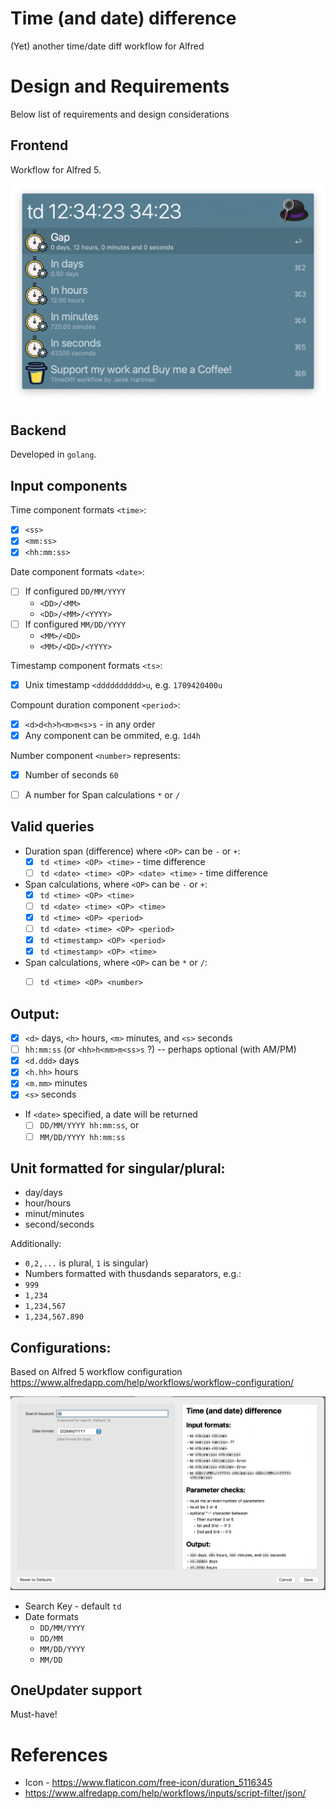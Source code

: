 # Time (and date) difference
(Yet) another time/date diff workflow for Alfred

# Design and Requirements

Below list of requirements and design considerations

## Frontend

Workflow for Alfred 5.

![alt text](img/Usage1.png)

## Backend

Developed in `golang`.

## Input components

Time component formats `<time>`:
 - [X] `<ss>`
 - [X] `<mm:ss>`
 - [X] `<hh:mm:ss>`

Date component formats `<date>`:
 - [ ] If configured `DD/MM/YYYY`
     - `<DD>/<MM>`
     - `<DD>/<MM>/<YYYY>`
 - [ ] If configured `MM/DD/YYYY`
     - `<MM>/<DD>`
     - `<MM>/<DD>/<YYYY>`

Timestamp component formats `<ts>`:
 - [X] Unix timestamp `<dddddddddd>u`, e.g. `1709420400u`

Compount duration component `<period>`:
 -  [X] `<d>d<h>h<m>m<s>s` - in any order
 -  [X] Any component can be ommited, e.g. `1d4h`

Number component `<number>` represents:
 -  [X] Number of seconds `60`
 -  [ ] A number for Span calculations `*` or `/`


## Valid queries
- Duration span (difference) where `<OP>` can be `-` or `+`:
    - [X] `td <time> <OP> <time>` - time difference
    - [ ] `td <date> <time> <OP> <date> <time>` - time difference
- Span calculations, where `<OP>` can be `-` or `+`:
    - [X] `td <time> <OP> <time>`
    - [ ] `td <date> <time> <OP> <time>`
    - [X] `td <time> <OP> <period>`
    - [ ] `td <date> <time> <OP> <period>`
    - [X] `td <timestamp> <OP> <period>`
    - [X] `td <timestamp> <OP> <time>`
- Span calculations, where `<OP>` can be `*` or `/`:
    - [ ] `td <time> <OP> <number>`


## Output:
- [X] `<d>` days, `<h>` hours, `<m>` minutes, and `<s>` seconds
- [ ] `hh:mm:ss` (or `<hh>h<mm>m<ss>s` ?) -- perhaps optional (with AM/PM)
- [X] `<d.ddd>` days
- [X] `<h.hh>` hours
- [X] `<m.mm>` minutes
- [X] `<s>` seconds
- If `<date>` specified, a date will be returned
    - [ ] `DD/MM/YYYY hh:mm:ss`, or
    - [ ] `MM/DD/YYYY hh:mm:ss`

## Unit formatted for singular/plural:
- day/days
- hour/hours
- minut/minutes
- second/seconds

Additionally:
- `0,2,...` is plural, `1` is singular)
- Numbers formatted with thusdands separators, e.g.:
- `999`
- `1,234`
- `1,234,567`
- `1,234,567.890`

## Configurations:

Based on Alfred 5 workflow configuration https://www.alfredapp.com/help/workflows/workflow-configuration/


![alt text](img/Configuration.png)

- Search Key - default `td`
- Date formats
    - `DD/MM/YYYY`
    - `DD/MM`
    - `MM/DD/YYYY`
    - `MM/DD`

## OneUpdater support

Must-have!

# References
* Icon - https://www.flaticon.com/free-icon/duration_5116345
* https://www.alfredapp.com/help/workflows/inputs/script-filter/json/
